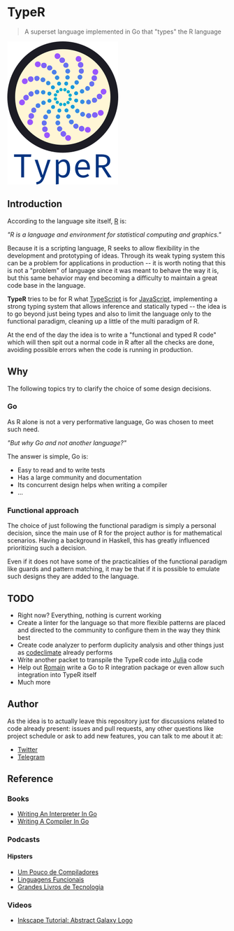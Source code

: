 # TypeR
> A superset language implemented in Go that "types" the R language

![TypeR logo](./logo/typer.png)

## Introduction

According to the language site itself, [R](https://www.r-project.org/) is:

_"R is a language and environment for statistical computing and graphics."_

Because it is a scripting language, R seeks to allow flexibility in the development and prototyping of ideas. Through its weak typing system this can be a problem for applications in production -- it is worth noting that this is not a "problem" of language since it was meant to behave the way it is, but this same behavior may end becoming a difficulty to maintain a great code base in the language.

**TypeR** tries to be for R what [TypeScript](https://www.typescriptlang.org/) is for [JavaScript](https://www.javascript.com/), implementing a strong typing system that allows inference and statically typed -- the idea is to go beyond just being types and also to limit the language only to the functional paradigm, cleaning up a little of the multi paradigm of R.

At the end of the day the idea is to write a "functional and typed R code" which will then spit out a normal code in R after all the checks are done, avoiding possible errors when the code is running in production.

## Why

The following topics try to clarify the choice of some design decisions.

### Go

As R alone is not a very performative language, Go was chosen to meet such need.

_"But why Go and not another language?"_

The answer is simple, Go is:

- Easy to read and to write tests
- Has a large community and documentation
- Its concurrent design helps when writing a compiler
- ...


### Functional approach

The choice of just following the functional paradigm is simply a personal decision, since the main use of R for the project author is for mathematical scenarios. Having a background in Haskell, this has greatly influenced prioritizing such a decision.

Even if it does not have some of the practicalities of the functional paradigm like guards and pattern matching, it may be that if it is possible to emulate such designs they are added to the language.

## TODO

- Right now? Everything, nothing is current working
- Create a linter for the language so that more flexible patterns are placed and directed to the community to configure them in the way they think best
- Create code analyzer to perform duplicity analysis and other things just as [codeclimate](https://codeclimate.com/) already performs
- Write another packet to transpile the TypeR code into [Julia](https://julialang.org/) code
- Help out [Romain](https://community.rstudio.com/t/running-go-code-from-r/2340/3) write a Go to R integration package or even allow such integration into TypeR itself
- Much more

## Author

As the idea is to actually leave this repository just for discussions related to code already present: issues and pull requests, any other questions like project schedule or ask to add new features, you can talk to me about it at:

- [Twitter](https://twitter.com/the_fznd)
- [Telegram](https://t.me/farmy)

## Reference

### Books

- [Writing An Interpreter In Go](https://interpreterbook.com/)
- [Writing A Compiler In Go](https://compilerbook.com/)

### Podcasts

#### Hipsters
- [Um Pouco de Compiladores](https://hipsters.tech/um-pouco-de-compiladores-hipsters-ponto-tech-105/)
- [Linguagens Funcionais](https://hipsters.tech/linguagens-funcionais-hipsters-91/)
- [Grandes Livros de Tecnologia](https://hipsters.tech/grandes-livros-de-tecnologia-hipsters-113/)

### Videos

- [Inkscape Tutorial: Abstract Galaxy Logo](https://youtu.be/AgbsozDUyTs)
